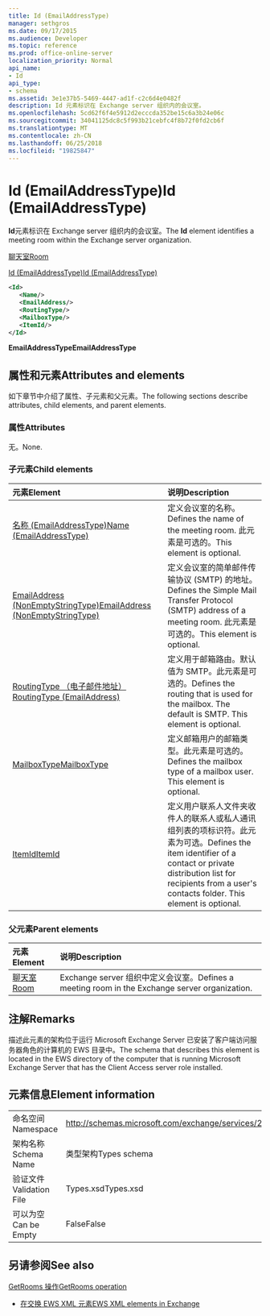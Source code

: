 ```yaml
---
title: Id (EmailAddressType)
manager: sethgros
ms.date: 09/17/2015
ms.audience: Developer
ms.topic: reference
ms.prod: office-online-server
localization_priority: Normal
api_name:
- Id
api_type:
- schema
ms.assetid: 3e1e37b5-5469-4447-ad1f-c2c6d4e0482f
description: Id 元素标识在 Exchange server 组织内的会议室。
ms.openlocfilehash: 5cd62f6f4e5912d2ecccda352be15c6a3b24e06c
ms.sourcegitcommit: 34041125dc8c5f993b21cebfc4f8b72f0fd2cb6f
ms.translationtype: MT
ms.contentlocale: zh-CN
ms.lasthandoff: 06/25/2018
ms.locfileid: "19825847"
---
```

# <a name="id-emailaddresstype"></a><span data-ttu-id="a964f-103">Id (EmailAddressType)</span><span class="sxs-lookup"><span data-stu-id="a964f-103">Id (EmailAddressType)</span></span>

<span data-ttu-id="a964f-104">**Id**元素标识在 Exchange server 组织内的会议室。</span><span class="sxs-lookup"><span data-stu-id="a964f-104">The **Id** element identifies a meeting room within the Exchange server organization.</span></span> 
  
[<span data-ttu-id="a964f-105">聊天室</span><span class="sxs-lookup"><span data-stu-id="a964f-105">Room</span></span>](room.md)
  
[<span data-ttu-id="a964f-106">Id (EmailAddressType)</span><span class="sxs-lookup"><span data-stu-id="a964f-106">Id (EmailAddressType)</span></span>](id-emailaddresstype.md)
  
```xml
<Id>
   <Name/>
   <EmailAddress/>
   <RoutingType/>
   <MailboxType/>
   <ItemId/>
</Id>
```

 <span data-ttu-id="a964f-107">**EmailAddressType**</span><span class="sxs-lookup"><span data-stu-id="a964f-107">**EmailAddressType**</span></span>
## <a name="attributes-and-elements"></a><span data-ttu-id="a964f-108">属性和元素</span><span class="sxs-lookup"><span data-stu-id="a964f-108">Attributes and elements</span></span>

<span data-ttu-id="a964f-109">如下章节中介绍了属性、子元素和父元素。</span><span class="sxs-lookup"><span data-stu-id="a964f-109">The following sections describe attributes, child elements, and parent elements.</span></span>
  
### <a name="attributes"></a><span data-ttu-id="a964f-110">属性</span><span class="sxs-lookup"><span data-stu-id="a964f-110">Attributes</span></span>

<span data-ttu-id="a964f-111">无。</span><span class="sxs-lookup"><span data-stu-id="a964f-111">None.</span></span>
  
### <a name="child-elements"></a><span data-ttu-id="a964f-112">子元素</span><span class="sxs-lookup"><span data-stu-id="a964f-112">Child elements</span></span>

|<span data-ttu-id="a964f-113">**元素**</span><span class="sxs-lookup"><span data-stu-id="a964f-113">**Element**</span></span>|<span data-ttu-id="a964f-114">**说明**</span><span class="sxs-lookup"><span data-stu-id="a964f-114">**Description**</span></span>|
|:-----|:-----|
|[<span data-ttu-id="a964f-115">名称 (EmailAddressType)</span><span class="sxs-lookup"><span data-stu-id="a964f-115">Name (EmailAddressType)</span></span>](name-emailaddresstype.md) <br/> |<span data-ttu-id="a964f-116">定义会议室的名称。</span><span class="sxs-lookup"><span data-stu-id="a964f-116">Defines the name of the meeting room.</span></span> <span data-ttu-id="a964f-117">此元素是可选的。</span><span class="sxs-lookup"><span data-stu-id="a964f-117">This element is optional.</span></span>  <br/> |
|[<span data-ttu-id="a964f-118">EmailAddress (NonEmptyStringType)</span><span class="sxs-lookup"><span data-stu-id="a964f-118">EmailAddress (NonEmptyStringType)</span></span>](emailaddress-nonemptystringtype.md) <br/> |<span data-ttu-id="a964f-119">定义会议室的简单邮件传输协议 (SMTP) 的地址。</span><span class="sxs-lookup"><span data-stu-id="a964f-119">Defines the Simple Mail Transfer Protocol (SMTP) address of a meeting room.</span></span> <span data-ttu-id="a964f-120">此元素是可选的。</span><span class="sxs-lookup"><span data-stu-id="a964f-120">This element is optional.</span></span>  <br/> |
|[<span data-ttu-id="a964f-121">RoutingType （电子邮件地址）</span><span class="sxs-lookup"><span data-stu-id="a964f-121">RoutingType (EmailAddress)</span></span>](routingtype-emailaddress.md) <br/> |<span data-ttu-id="a964f-p103">定义用于邮箱路由。默认值为 SMTP。此元素是可选的。</span><span class="sxs-lookup"><span data-stu-id="a964f-p103">Defines the routing that is used for the mailbox. The default is SMTP. This element is optional.</span></span>  <br/> |
|[<span data-ttu-id="a964f-125">MailboxType</span><span class="sxs-lookup"><span data-stu-id="a964f-125">MailboxType</span></span>](mailboxtype.md) <br/> |<span data-ttu-id="a964f-p104">定义邮箱用户的邮箱类型。此元素是可选的。</span><span class="sxs-lookup"><span data-stu-id="a964f-p104">Defines the mailbox type of a mailbox user. This element is optional.</span></span>  <br/> |
|[<span data-ttu-id="a964f-128">ItemId</span><span class="sxs-lookup"><span data-stu-id="a964f-128">ItemId</span></span>](itemid.md) <br/> |<span data-ttu-id="a964f-p105">定义用户联系人文件夹收件人的联系人或私人通讯组列表的项标识符。此元素为可选。</span><span class="sxs-lookup"><span data-stu-id="a964f-p105">Defines the item identifier of a contact or private distribution list for recipients from a user's contacts folder. This element is optional.</span></span>  <br/> |
   
### <a name="parent-elements"></a><span data-ttu-id="a964f-131">父元素</span><span class="sxs-lookup"><span data-stu-id="a964f-131">Parent elements</span></span>

|<span data-ttu-id="a964f-132">**元素**</span><span class="sxs-lookup"><span data-stu-id="a964f-132">**Element**</span></span>|<span data-ttu-id="a964f-133">**说明**</span><span class="sxs-lookup"><span data-stu-id="a964f-133">**Description**</span></span>|
|:-----|:-----|
|[<span data-ttu-id="a964f-134">聊天室</span><span class="sxs-lookup"><span data-stu-id="a964f-134">Room</span></span>](room.md) <br/> |<span data-ttu-id="a964f-135">Exchange server 组织中定义会议室。</span><span class="sxs-lookup"><span data-stu-id="a964f-135">Defines a meeting room in the Exchange server organization.</span></span>  <br/> |
   
## <a name="remarks"></a><span data-ttu-id="a964f-136">注解</span><span class="sxs-lookup"><span data-stu-id="a964f-136">Remarks</span></span>

<span data-ttu-id="a964f-137">描述此元素的架构位于运行 Microsoft Exchange Server 已安装了客户端访问服务器角色的计算机的 EWS 目录中。</span><span class="sxs-lookup"><span data-stu-id="a964f-137">The schema that describes this element is located in the EWS directory of the computer that is running Microsoft Exchange Server that has the Client Access server role installed.</span></span>
  
## <a name="element-information"></a><span data-ttu-id="a964f-138">元素信息</span><span class="sxs-lookup"><span data-stu-id="a964f-138">Element information</span></span>

|||
|:-----|:-----|
|<span data-ttu-id="a964f-139">命名空间</span><span class="sxs-lookup"><span data-stu-id="a964f-139">Namespace</span></span>  <br/> |http://schemas.microsoft.com/exchange/services/2006/types  <br/> |
|<span data-ttu-id="a964f-140">架构名称</span><span class="sxs-lookup"><span data-stu-id="a964f-140">Schema Name</span></span>  <br/> |<span data-ttu-id="a964f-141">类型架构</span><span class="sxs-lookup"><span data-stu-id="a964f-141">Types schema</span></span>  <br/> |
|<span data-ttu-id="a964f-142">验证文件</span><span class="sxs-lookup"><span data-stu-id="a964f-142">Validation File</span></span>  <br/> |<span data-ttu-id="a964f-143">Types.xsd</span><span class="sxs-lookup"><span data-stu-id="a964f-143">Types.xsd</span></span>  <br/> |
|<span data-ttu-id="a964f-144">可以为空</span><span class="sxs-lookup"><span data-stu-id="a964f-144">Can be Empty</span></span>  <br/> |<span data-ttu-id="a964f-145">False</span><span class="sxs-lookup"><span data-stu-id="a964f-145">False</span></span>  <br/> |
   
## <a name="see-also"></a><span data-ttu-id="a964f-146">另请参阅</span><span class="sxs-lookup"><span data-stu-id="a964f-146">See also</span></span>



[<span data-ttu-id="a964f-147">GetRooms 操作</span><span class="sxs-lookup"><span data-stu-id="a964f-147">GetRooms operation</span></span>](getrooms-operation.md)


- [<span data-ttu-id="a964f-148">在交换 EWS XML 元素</span><span class="sxs-lookup"><span data-stu-id="a964f-148">EWS XML elements in Exchange</span></span>](ews-xml-elements-in-exchange.md)

